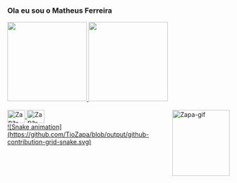 ### Ola eu sou o Matheus Ferreira
<div>
  <a href="https://github.com/TioZapa">
  <img height="180em" src="https://github-readme-stats.vercel.app/api?username=TioZapa&show_icons=true&theme=dark&include_all_commits=true&count_private=true"/>
  <img height="180em" src="https://github-readme-stats.vercel.app/api/top-langs/?username=TioZapa&layout=compact&langs_count=16&theme=dark"/>
</div>
  
<div style="display: inline_block"><br>
  <img align="center" alt="Zapa-Css" height="30" width="40" src="https://cdn.jsdelivr.net/gh/devicons/devicon/icons/css3/css3-original.svg" />
  <img align="center" alt="Zapa-Html" height="30" width="40" src="https://cdn.jsdelivr.net/gh/devicons/devicon/icons/html5/html5-original.svg" />
  <img align="right" alt="Zapa-gif" height="150" width="130" src="https://cdn.discordapp.com/attachments/603756048389767179/954203260414197790/output_QUZDSQ.gif" />
</div>
 ![Snake animation](https://github.com/TioZapa/blob/output/github-contribution-grid-snake.svg)
